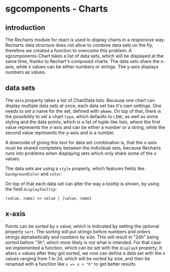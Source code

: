 # sgcomponents - Charts

## introduction
The Recharts module for react is used to display charts in a responsive way. Recharts data structure does not allow to combine data sets on the fly, therefore we created a function to overcome this problem. A sgcomponents-Chart takes a list of data sets, which will be displayed at the same time, thanks to Rechart's composed charts. The data sets share the x-axis, while x values can be either numbers or strings. The y-axis displays numbers as values.

## data sets
The `data` property takes a list of ChartData lists. Because one chart can display multiple data sets at once, each data set has it's own settings. One needs to set a name for the set, defined with `yName`. On top of that, there is the possibility to set a chart `type`, which defaults to `LINE`, as well as some styling and the data points, which is a list of tuple-like lists, where the first value represents the x-axis and can be either a number or a string, while the second value represents the y-axis and is a number.

A downside of giving this tool for data set combination is, that the x-axis must be shared completely between the individual sets, because Recharts runs into problems when displaying sets which only share some of the x values.

The data sets are using a `style` property, which features fields like `backgroundColor` and `color`. 

On top of that each data set can alter the way a tooltip is shown, by using the field `displayTooltip`: 

``` (value, name) => value | [value, name] ``` 

## x-axis
Points can be sorted by x value, which is indicated by setting the optional property `sort`. The sorting will put strings before numbers and orders strings alphabetically and numbers by size. This will result in "24h" being sorted before "3h", which most likely is not what is intended. For that case we implemented a function, which can be set with the `displayX` property. It alters x values after they got sorted, we now can define a data set with the x values ranging from 1 to 24, which will be sorted by size, and then be renamed with a function like ``` x => x + "h" ``` to get better results.